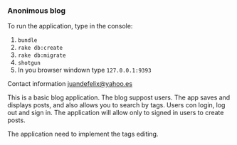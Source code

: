 ### Anonimous blog

To run the application, type in the console:  
1. `bundle`  
2. `rake db:create`  
3. `rake db:migrate`  
4. `shotgun`  
5. In you browser windown type `127.0.0.1:9393`  


Contact information juandefelix@yahoo.es

This is a basic blog application. The blog suppost users. The app saves and displays posts, and also allows you to search by tags. Users con login, log out and sign in. The application will allow only to signed in users to create posts.

The application need to implement the tags editing.
